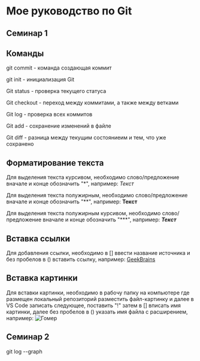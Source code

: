 # Мое руководство по Git
 
 ## Семинар 1
 
 ## Команды
 
 git commit - команда создающая коммит

 git init - инициализация Git

 Git status - проверка текущего статуса

 Git checkout - переход между коммитами, а также между ветками

 Git log - проверка всех коммитов

 Git add - сохранение изменений в файле

 Git diff - разница между текущим состояниеим и тем, что уже сохранено

## Форматирование текста

Для выделения текста курсивом, необходимо слово/предложение вначале и конце обозначить "*", например:
*Текст*

Для выделения текста полужирным, необходимо слово/предложение вначале и конце обозначить "**", например:
**Текст**

Для выделения текста полужирным курсивом, необходимо слово/предложение вначале и конце обозначить "***", например:
***Текст***

## Вставка ссылки

Для добавления ссылки, необходимо в [] ввести название источника и без пробелов в () вставить ссылку, например: [GeekBrains](https://gb.ru/)

## Вставка картинки

Для вставки картинки, необходимо в рабочу папку на компьютере где размещен локальный репозиторий разместить файл-картинку и далее в VS Code записать следующее, поставить "!" затем в [] вписать имя картинки, далее без пробелов в () указать имя файла с расширением, например: ![Гомер](Гомер.jpeg)

## Семинар 2

git log --graph